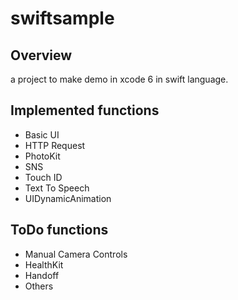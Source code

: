 swiftsample
===========

## Overview
a project to make demo in xcode 6 in swift language.

## Implemented functions
* Basic UI
* HTTP Request
* PhotoKit 
* SNS
* Touch ID
* Text To Speech
* UIDynamicAnimation

## ToDo functions
* Manual Camera Controls
* HealthKit
* Handoff
* Others




